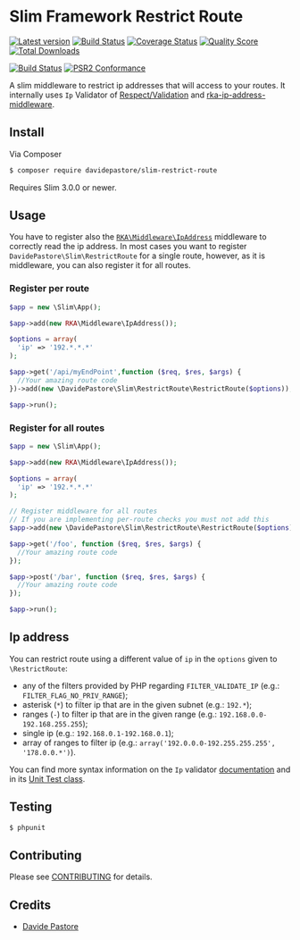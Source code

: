 # Slim Framework Restrict Route

[![Latest version][ico-version]][link-packagist]
[![Build Status][ico-travis]][link-travis]
[![Coverage Status][ico-scrutinizer]][link-scrutinizer]
[![Quality Score][ico-code-quality]][link-code-quality]
[![Total Downloads][ico-downloads]][link-downloads]

[![Build Status][ico-phpeye]][link-phpeye]
[![PSR2 Conformance][ico-styleci]][link-styleci]


A slim middleware to restrict ip addresses that will access to your routes. It internally uses `Ip` Validator of [Respect/Validation][respect-validation] and [rka-ip-address-middleware][rka-ip-address-middleware].

## Install

Via Composer

``` bash
$ composer require davidepastore/slim-restrict-route
```

Requires Slim 3.0.0 or newer.

## Usage

You have to register also the [`RKA\Middleware\IpAddress`][rka-ip-address-middleware] middleware to correctly read the ip address.
In most cases you want to register `DavidePastore\Slim\RestrictRoute` for a single route, however,
as it is middleware, you can also register it for all routes.


### Register per route

```php
$app = new \Slim\App();

$app->add(new RKA\Middleware\IpAddress());

$options = array(
  'ip' => '192.*.*.*'
);

$app->get('/api/myEndPoint',function ($req, $res, $args) {
  //Your amazing route code
})->add(new \DavidePastore\Slim\RestrictRoute\RestrictRoute($options));

$app->run();
```


### Register for all routes

```php
$app = new \Slim\App();

$app->add(new RKA\Middleware\IpAddress());

$options = array(
  'ip' => '192.*.*.*'
);

// Register middleware for all routes
// If you are implementing per-route checks you must not add this
$app->add(new \DavidePastore\Slim\RestrictRoute\RestrictRoute($options));

$app->get('/foo', function ($req, $res, $args) {
  //Your amazing route code
});

$app->post('/bar', function ($req, $res, $args) {
  //Your amazing route code
});

$app->run();
```

## Ip address

You can restrict route using a different value of `ip` in the `options` given to `\RestrictRoute`:
* any of the filters provided by PHP regarding `FILTER_VALIDATE_IP` (e.g.: `FILTER_FLAG_NO_PRIV_RANGE`);
* asterisk (`*`) to filter ip that are in the given subnet (e.g.: `192.*`);
* ranges (`-`) to filter ip that are in the given range (e.g.: `192.168.0.0-192.168.255.255`);
* single ip (e.g.: `192.168.0.1-192.168.0.1`);
* array of ranges to filter ip (e.g.: `array('192.0.0.0-192.255.255.255', '178.0.0.*')`).

You can find more syntax information on the `Ip` validator [documentation](https://github.com/Respect/Validation/blob/master/docs/Ip.md) and in its [Unit Test class](https://github.com/Respect/Validation/blob/master/tests/unit/Rules/IpTest.php).

## Testing

``` bash
$ phpunit
```

## Contributing

Please see [CONTRIBUTING](CONTRIBUTING.md) for details.

## Credits

- [Davide Pastore](https://github.com/davidepastore)


[respect-validation]: https://github.com/Respect/Validation/
[rka-ip-address-middleware]: https://github.com/akrabat/rka-ip-address-middleware
[ico-version]: https://img.shields.io/packagist/v/DavidePastore/Slim-Restrict-Route.svg?style=flat-square
[ico-travis]: https://travis-ci.org/DavidePastore/Slim-Restrict-Route.svg?branch=master
[ico-scrutinizer]: https://img.shields.io/scrutinizer/coverage/g/DavidePastore/Slim-Restrict-Route.svg?style=flat-square
[ico-code-quality]: https://img.shields.io/scrutinizer/g/davidepastore/Slim-Restrict-Route.svg?style=flat-square
[ico-downloads]: https://img.shields.io/packagist/dt/davidepastore/slim-restrict-route.svg?style=flat-square
[ico-phpeye]: http://php-eye.com/badge/DavidePastore/Slim-Restrict-Route/tested.svg?style=flat-square
[ico-styleci]: https://styleci.io/repos/57071167/shield

[link-packagist]: https://packagist.org/packages/davidepastore/slim-restrict-route
[link-travis]: https://travis-ci.org/DavidePastore/Slim-Restrict-Route
[link-scrutinizer]: https://scrutinizer-ci.com/g/DavidePastore/Slim-Restrict-Route/code-structure
[link-code-quality]: https://scrutinizer-ci.com/g/DavidePastore/Slim-Restrict-Route
[link-downloads]: https://packagist.org/packages/davidepastore/slim-restrict-route
[link-phpeye]: http://php-eye.com/package/DavidePastore/Slim-Restrict-Route
[link-styleci]: https://styleci.io/repos/57071167/
